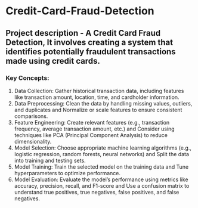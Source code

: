 # Credit-Card-Fraud-Detection


## Project description - A Credit Card Fraud Detection, It involves creating a system that identifies potentially fraudulent transactions made using credit cards.

### Key Concepts:

1. Data Collection: Gather historical transaction data, including features like transaction amount, location, time, and cardholder information.
2. Data Preprocessing: Clean the data by handling missing values, outliers, and duplicates and Normalize or scale features to ensure consistent comparisons.
3. Feature Engineering: Create relevant features (e.g., transaction frequency, average transaction amount, etc.) and Consider using techniques like PCA (Principal Component Analysis) to reduce dimensionality.
4. Model Selection: Choose appropriate machine learning algorithms (e.g., logistic regression, random forests, neural networks) and Split the data into training and testing sets.
5. Model Training: Train the selected model on the training data and Tune hyperparameters to optimize performance.
6. Model Evaluation: Evaluate the model’s performance using metrics like accuracy, precision, recall, and F1-score and Use a confusion matrix to understand true positives, true negatives, false positives, and false negatives.
